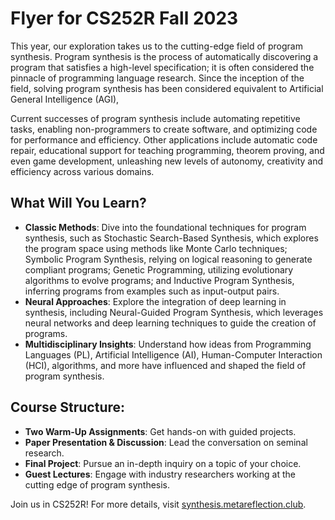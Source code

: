 # Flyer for CS252R Fall 2023

This year, our exploration takes us to the cutting-edge field of program synthesis. Program synthesis is the process of automatically discovering a program that satisfies a high-level specification; it is often considered the pinnacle of programming language research. Since the inception of the field, solving program synthesis has been considered equivalent to Artificial General Intelligence (AGI), 

Current successes of program synthesis include automating repetitive tasks, enabling non-programmers to create software, and optimizing code for performance and efficiency. Other applications include automatic code repair, educational support for teaching programming, theorem proving, and even game development, unleashing new levels of autonomy, creativity and efficiency across various domains.

## What Will You Learn?

- **Classic Methods**: Dive into the foundational techniques for program synthesis, such as Stochastic Search-Based Synthesis, which explores the program space using methods like Monte Carlo techniques; Symbolic Program Synthesis, relying on logical reasoning to generate compliant programs; Genetic Programming, utilizing evolutionary algorithms to evolve programs; and Inductive Program Synthesis, inferring programs from examples such as input-output pairs.
- **Neural Approaches**: Explore the integration of deep learning in synthesis, including Neural-Guided Program Synthesis, which leverages neural networks and deep learning techniques to guide the creation of programs.
- **Multidisciplinary Insights**: Understand how ideas from Programming Languages (PL), Artificial Intelligence (AI), Human-Computer Interaction (HCI), algorithms, and more have influenced and shaped the field of program synthesis.

## Course Structure:

- **Two Warm-Up Assignments**: Get hands-on with guided projects.
- **Paper Presentation & Discussion**: Lead the conversation on seminal research.
- **Final Project**: Pursue an in-depth inquiry on a topic of your choice.
- **Guest Lectures**: Engage with industry researchers working at the cutting edge of program synthesis.

Join us in CS252R!
For more details, visit [synthesis.metareflection.club](https://synthesis.metareflection.club).
